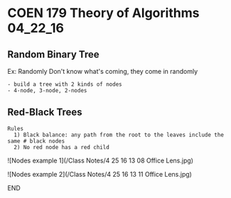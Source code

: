 # COEN 179 Theory of Algorithms 04_22_16

## Random Binary Tree

  Ex: Randomly
    Don't know what's coming, they come in randomly

    - build a tree with 2 kinds of nodes
    - 4-node, 3-node, 2-nodes

## Red-Black  Trees

    Rules
      1) Black balance: any path from the root to the leaves include the same # black nodes
      2) No red node has a red child

![Nodes example 1](/Class Notes/4 25 16 13 08 Office Lens.jpg)

![Nodes example 2](/Class Notes/4 25 16 13 11 Office Lens.jpg)

END
